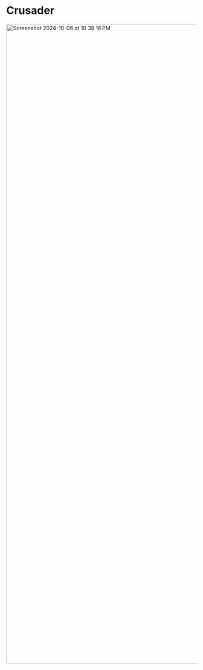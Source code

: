 # Crusader

<img width="1694" alt="Screenshot 2024-10-06 at 10 38 16 PM" src="https://github.com/user-attachments/assets/f8ff2672-44be-4137-8248-7c1ac9e5f046">
